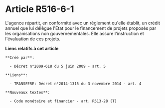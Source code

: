 # Article R516-6-1

L'agence répartit, en conformité avec un règlement qu'elle établit, un crédit annuel que lui délègue l'Etat pour le
financement de projets proposés par les organisations non gouvernementales. Elle assure l'instruction et l'évaluation de ces
projets.

**Liens relatifs à cet article**

	**Créé par**:

	  - Décret n°2009-618 du 5 juin 2009 - art. 5

	**Liens**:

	  - TRANSFERE: Décret n°2014-1315 du 3 novembre 2014 - art. 4

	**Nouveaux textes**:

	  - Code monétaire et financier - art. R513-28 (T)
